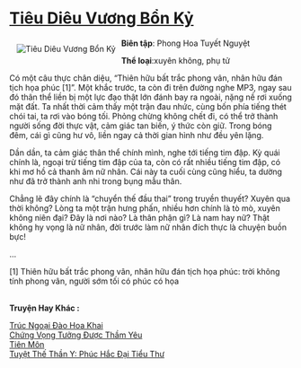 <a href="https://utruyen.com/tieu-dieu-vuong-bon-ky/21773/" title="Tiêu Diêu Vương Bổn Kỷ"><h1>Tiêu Diêu Vương Bổn Kỷ</h1></a><div style="display:table"><img align="right" style="float: left; padding: 10px;" src="https://utruyen.com/images/story/200x260/tieu-dieu-vuong-bon-ky.jpg" alt="Tiêu Diêu Vương Bổn Kỷ"><b>Biên tập</b>: Phong Hoa Tuyết Nguyệt<p></p><b>Thể loại</b>:xuyên không, phụ tử<p></p>Có một câu thực chân diệu, “Thiên hữu bất trắc phong vân, nhân hữu đán tịch họa phúc [1]”. Một khắc trước, ta còn đi trên đường nghe MP3, ngay sau đó thân thể liền bị một lực đạo thật lớn đánh bay ra ngoài, nặng nề rơi xuống mặt đất. Ta nhất thời cảm thấy một trận đau nhức, cùng bốn phía tiếng thét chói tai, ta rơi vào bóng tối. Phỏng chừng không chết đi, có thể trở thành người sống đời thực vật, cảm giác tan biến, ý thức còn giữ. Trong bóng đêm, cái gì cũng hư vô, liền ngay cả thời gian hình như đều yên lặng.<p></p>Dần dần, ta cảm giác thân thể chính mình, nghe tới tiếng tim đập. Kỳ quái chính là, ngoại trừ tiếng tim đập của ta, còn có rất nhiều tiếng tim đập, có khi mơ hồ cả thanh âm nữ nhân. Cái này ta cuối cùng cũng hiểu, ta dường như đã trở thành anh nhi trong bụng mẫu thân.<p></p>Chẳng lẽ đây chính là “chuyển thế đầu thai” trong truyền thuyết? Xuyên qua thời không? Lòng ta một trận hưng phấn, nhiều hơn chính là tò mò, xuyên không niên đại? Đây là nơi nào? Là thân phận gì? Là nam hay nữ? Thật không hy vọng là nữ nhân, đời trước làm nữ nhân đích thực là chuyện buồn bực!<p></p>…<p></p>[1] Thiên hữu bất trắc phong vân, nhân hữu đán tịch họa phúc: trời không tính phong vân, người sớm tối có phúc có họa</div><p><br><b>Truyện Hay Khác :</b></p><a href="https://utruyen.com/truc-ngoai-dao-hoa-khai/21772/" alt="Trúc Ngoại Đào Hoa Khai">Trúc Ngoại Đào Hoa Khai</a><br/><a href="https://github.com/quanluxury/dammy/tree/master/truyenhay/22188/" alt="Chứng Vọng Tưởng Được Thầm Yêu">Chứng Vọng Tưởng Được Thầm Yêu</a><br/><a href="https://github.com/quanluxury/truyenhot/tree/master/truyenhay/17604/" alt="Tiên Môn">Tiên Môn</a><br/><a href="https://github.com/quanluxury/truyenhot/tree/master/truyenhay/16315/" alt="Tuyệt Thế Thần Y: Phúc Hắc Đại Tiểu Thư">Tuyệt Thế Thần Y: Phúc Hắc Đại Tiểu Thư</a><br/>